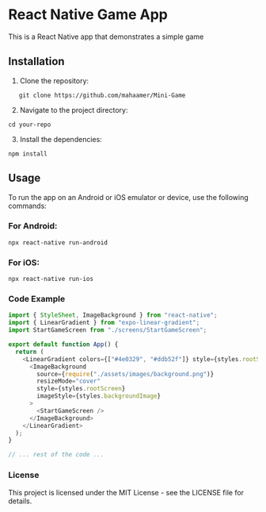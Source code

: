 
# React Native Game App

This is a React Native app that demonstrates a simple game
## Installation

1. Clone the repository:
   
 ```shell
    git clone https://github.com/mahaamer/Mini-Game
   ```
   


2. Navigate to the project directory:

```shell 
cd your-repo
```



3. Install the dependencies:

```shell
npm install
```

## Usage
To run the app on an Android or iOS emulator or device, use the following commands:

### For Android:

```shell
npx react-native run-android
```

### For iOS:

```shell
npx react-native run-ios
```

### Code Example
```javascript
import { StyleSheet, ImageBackground } from "react-native";
import { LinearGradient } from "expo-linear-gradient";
import StartGameScreen from "./screens/StartGameScreen";

export default function App() {
  return (
    <LinearGradient colors={["#4e0329", "#ddb52f"]} style={styles.rootScreen}>
      <ImageBackground
        source={require("./assets/images/background.png")}
        resizeMode="cover"
        style={styles.rootScreen}
        imageStyle={styles.backgroundImage}
      >
        <StartGameScreen />
      </ImageBackground>
    </LinearGradient>
  );
}

// ... rest of the code ...
```


### License
This project is licensed under the MIT License - see the LICENSE file for details.




